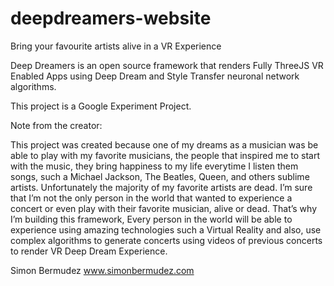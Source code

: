# deepdreamers-website
Bring your favourite artists alive in a VR Experience

Deep Dreamers is an open source framework that renders Fully ThreeJS VR Enabled Apps using Deep Dream and Style Transfer neuronal network algorithms.

This project is a Google Experiment Project.

Note from the creator:

This project was created because one of my dreams as a musician was be able to play with my favorite musicians, the people that inspired me to start with the music, they bring happiness to my life everytime I listen them songs, such a Michael Jackson, The Beatles, Queen, and others sublime artists. Unfortunately the majority of my favorite artists are dead. I’m sure that I’m not the only person in the world that wanted to experience a concert or even play with their favorite musician, alive or dead. That’s why I’m building this framework, Every person in the world will be able to experience using amazing technologies such a Virtual Reality and also, use complex algorithms to generate concerts using videos of previous concerts to render VR Deep Dream Experience.

Simon Bermudez
www.simonbermudez.com

